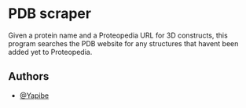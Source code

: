 
# PDB scraper

Given a protein name and a Proteopedia URL for 3D constructs, this program searches the PDB website for any structures that havent been added yet to Proteopedia.



## Authors

- [@Yapibe](https://github.com/Yapibe)



